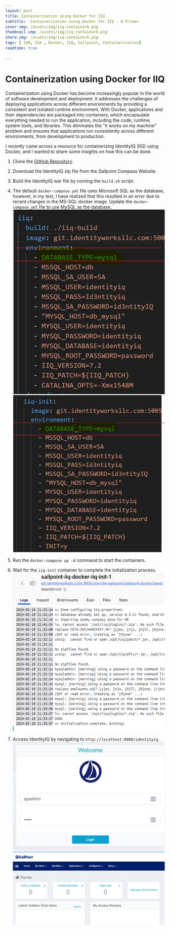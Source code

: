 ```yaml
---
layout: post
title: Containerization using Docker for IIQ
subtitle:  Containerization using Docker for IIQ - A Primer
cover-img: /assets/img/iiq-container6.png
thumbnail-img: /assets/img/iiq-container6.png
share-img: /assets/img/iiq-container6.png
tags: [ IAM, IGA , Docker, IIQ, Sailpoint, Containerization]
readtime: true

---
```



# Containerization using Docker for IIQ

Containerization using Docker has become increasingly popular in the world of software development and deployment. It addresses the challenges of deploying applications across different environments by providing a consistent and isolated runtime environment. With Docker, applications and their dependencies are packaged into containers, which encapsulate everything needed to run the application, including the code, runtime, system tools, and libraries. This eliminates the "it works on my machine" problem and ensures that applications run consistently across different environments, from development to production.

I recently came across a resource for containerizing IdentityIQ (IIQ) using Docker, and I wanted to share some insights on how this can be done.

1. Clone the [GitHub Repository](https://github.com/drosenbauer/sailpoint-iiq-docker).
1. Download the IdentityIQ zip file from the Sailpoint Compass Website.
1. Build the IdentityIQ war file by running the `build.sh` script.
1. The default `docker-compose.yml` file uses Microsoft SQL  as the database, however, in my test, I have realized that this resulted in an error due to recent changes in the MS-SQL docker image. Update the `docker-compose.yml` file to use MySQL as the database.
![iiq-component](/assets/img/iiq-container1.png)
![iiq-component](/assets/img/iiq-container2.png)
1. Run the `docker-compose up -d` command to start the containers.

1. Wait for the `iiq-init` container to complete the initialization process. ![iiq-component](/assets/img/iiq-container3.png)

1. Access IdentityIQ by navigating to `http://localhost:8080/identityiq`.
![iiq-component](/assets/img/iiq-container4.png)
![iiq-component](/assets/img/iiq-container5.png)
